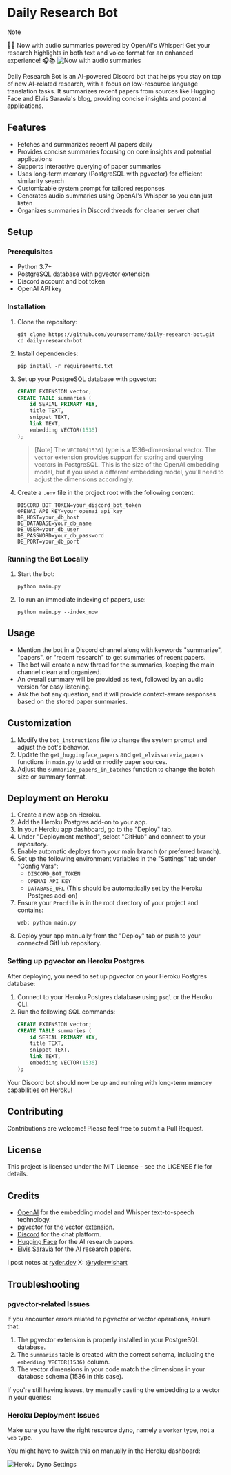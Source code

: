 # Daily Research Bot

> [!NOTE]
> 🎉🔥 Now with audio summaries powered by OpenAI's Whisper! Get your research highlights in both text and voice format for an enhanced experience! 🎧📚
> ![Now with audio summaries](./audio-summary.png)

Daily Research Bot is an AI-powered Discord bot that helps you stay on top of new AI-related research, with a focus on low-resource language translation tasks. It summarizes recent papers from sources like Hugging Face and Elvis Saravia's blog, providing concise insights and potential applications.

## Features

- Fetches and summarizes recent AI papers daily
- Provides concise summaries focusing on core insights and potential applications
- Supports interactive querying of paper summaries
- Uses long-term memory (PostgreSQL with pgvector) for efficient similarity search
- Customizable system prompt for tailored responses
- Generates audio summaries using OpenAI's Whisper so you can just listen
- Organizes summaries in Discord threads for cleaner server chat

## Setup

### Prerequisites

- Python 3.7+
- PostgreSQL database with pgvector extension
- Discord account and bot token
- OpenAI API key

### Installation

1. Clone the repository:
   ```
   git clone https://github.com/yourusername/daily-research-bot.git
   cd daily-research-bot
   ```

2. Install dependencies:
   ```
   pip install -r requirements.txt
   ```

3. Set up your PostgreSQL database with pgvector:
   ```sql
   CREATE EXTENSION vector;
   CREATE TABLE summaries (
       id SERIAL PRIMARY KEY,
       title TEXT,
       snippet TEXT,
       link TEXT,
       embedding VECTOR(1536)
   );
   ```

   > [Note] The `VECTOR(1536)` type is a 1536-dimensional vector. The `vector` extension provides support for storing and querying vectors in PostgreSQL. This is the size of the OpenAI embedding model, but if you used a different embedding model, you'll need to adjust the dimensions accordingly.

4. Create a `.env` file in the project root with the following content:
   ```
   DISCORD_BOT_TOKEN=your_discord_bot_token
   OPENAI_API_KEY=your_openai_api_key
   DB_HOST=your_db_host
   DB_DATABASE=your_db_name
   DB_USER=your_db_user
   DB_PASSWORD=your_db_password
   DB_PORT=your_db_port
   ```

### Running the Bot Locally

1. Start the bot:
   ```
   python main.py
   ```

2. To run an immediate indexing of papers, use:
   ```
   python main.py --index_now
   ```

## Usage

- Mention the bot in a Discord channel along with keywords "summarize", "papers", or "recent research" to get summaries of recent papers.
- The bot will create a new thread for the summaries, keeping the main channel clean and organized.
- An overall summary will be provided as text, followed by an audio version for easy listening.
- Ask the bot any question, and it will provide context-aware responses based on the stored paper summaries.

## Customization

1. Modify the `bot_instructions` file to change the system prompt and adjust the bot's behavior.
2. Update the `get_huggingface_papers` and `get_elvissaravia_papers` functions in `main.py` to add or modify paper sources.
3. Adjust the `summarize_papers_in_batches` function to change the batch size or summary format.

## Deployment on Heroku

1. Create a new app on Heroku.
2. Add the Heroku Postgres add-on to your app.
3. In your Heroku app dashboard, go to the "Deploy" tab.
4. Under "Deployment method", select "GitHub" and connect to your repository.
5. Enable automatic deploys from your main branch (or preferred branch).
6. Set up the following environment variables in the "Settings" tab under "Config Vars":
   - `DISCORD_BOT_TOKEN`
   - `OPENAI_API_KEY`
   - `DATABASE_URL` (This should be automatically set by the Heroku Postgres add-on)
7. Ensure your `Procfile` is in the root directory of your project and contains:
   ```
   web: python main.py
   ```
8. Deploy your app manually from the "Deploy" tab or push to your connected GitHub repository.

### Setting up pgvector on Heroku Postgres

After deploying, you need to set up pgvector on your Heroku Postgres database:

1. Connect to your Heroku Postgres database using `psql` or the Heroku CLI.
2. Run the following SQL commands:
   ```sql
   CREATE EXTENSION vector;
   CREATE TABLE summaries (
       id SERIAL PRIMARY KEY,
       title TEXT,
       snippet TEXT,
       link TEXT,
       embedding VECTOR(1536)
   );
   ```

Your Discord bot should now be up and running with long-term memory capabilities on Heroku!

## Contributing

Contributions are welcome! Please feel free to submit a Pull Request.

## License

This project is licensed under the MIT License - see the LICENSE file for details.

## Credits

- [OpenAI](https://openai.com) for the embedding model and Whisper text-to-speech technology.
- [pgvector](https://github.com/pgvector/pgvector) for the vector extension.
- [Discord](https://discord.com) for the chat platform.
- [Hugging Face](https://huggingface.co) for the AI research papers.
- [Elvis Saravia](https://elvis.io) for the AI research papers.

I post notes at [ryder.dev](https://ryder.dev)
X: [@ryderwishart](https://x.com/ryderwishart)

## Troubleshooting

### pgvector-related Issues

If you encounter errors related to pgvector or vector operations, ensure that:

1. The pgvector extension is properly installed in your PostgreSQL database.
2. The `summaries` table is created with the correct schema, including the `embedding VECTOR(1536)` column.
3. The vector dimensions in your code match the dimensions in your database schema (1536 in this case).

If you're still having issues, try manually casting the embedding to a vector in your queries:

### Heroku Deployment Issues

Make sure you have the right resource dyno, namely a `worker` type, not a `web` type.

You might have to switch this on manually in the Heroku dashboard:

![Heroku Dyno Settings](./heroku-dyno-settings.png)
